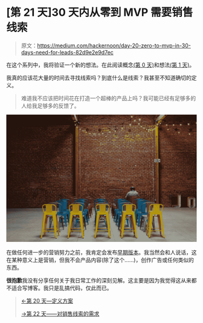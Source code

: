 # [第 21 天]30 天内从零到 MVP 需要销售线索

> 原文：<https://medium.com/hackernoon/day-20-zero-to-mvp-in-30-days-need-for-leads-82d9e2e9d7ec>

在这个系列中，我将验证一个新的想法。在此阅读概念[(第 0 天)](/@EmilBruckner/day-0-zero-to-mvp-in-30-days-what-its-all-about-c39215a531f7)和想法[(第 1 天)](https://hackernoon.com/day-1-zero-to-mvp-in-30-days-idea-plan-69db96f62b3f)。

我真的应该花大量的时间去寻找线索吗？到底什么是线索？我甚至不知道确切的定义。

> 难道我不应该把时间花在打造一个超棒的产品上吗？我可能已经有足够多的人给我足够多的反馈了。

![](img/4af5715cfc6abf3e14396028c2be3b3b.png)

在做任何进一步的营销努力之前，我肯定会发布[早期版本](https://findbetterquestions.com/)。我当然会和人说话，这在某种意义上是营销，但我不会产品内容(除了这个……)，创作广告或任何类似的东西。

**很抱歉**我没有分享任何关于我日常工作的深刻见解。这主要是因为我觉得这从来都不适合写博客。我只是乱搞代码，仅此而已。

> [←第 20 天—定义方案](/@EmilBruckner/day-20-zero-to-mvp-in-30-days-defining-a-schema-1d67f171da19)
> 
> [→第 22 天——对销售线索的需求](/@EmilBruckner/day-22-zero-to-mvp-in-30-days-this-is-just-for-not-breaking-the-streak-5f661a67049d)